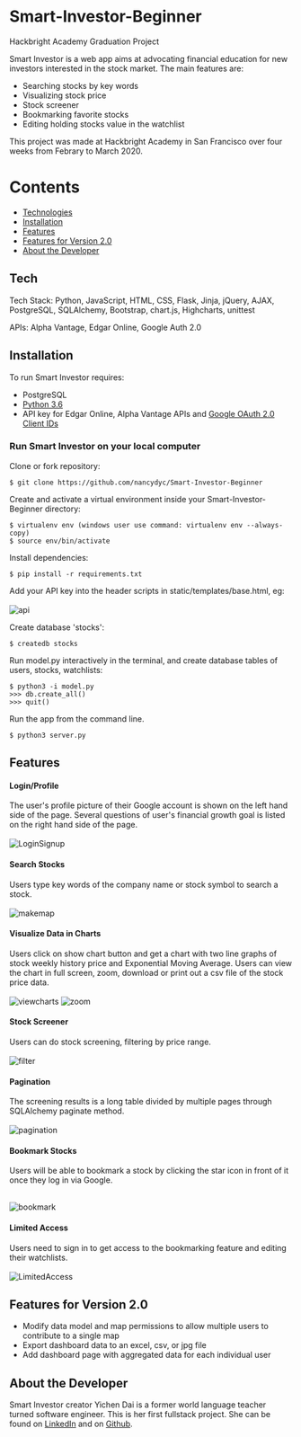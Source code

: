 # Smart-Investor-Beginner
Hackbright Academy Graduation Project

Smart Investor is a web app aims at advocating financial education for new investors interested in the stock market. The main features are:

  - Searching stocks by key words
  - Visualizing stock price
  - Stock screener
  - Bookmarking favorite stocks
  - Editing holding stocks value in the watchlist
 
This project was made at Hackbright Academy in San Francisco over four weeks from Febrary to March 2020.


# Contents

 * [Technologies](#tech)
 * [Installation](#install)
 * [Features](#features)
 * [Features for Version 2.0](#futureft)
 * [About the Developer](#aboutme)
 
 
## <a name="tech"></a>Tech

Tech Stack: Python, JavaScript, HTML, CSS, Flask, Jinja, jQuery, AJAX, PostgreSQL, SQLAlchemy, Bootstrap, chart.js, Highcharts, unittest

APIs: Alpha Vantage, Edgar Online, Google Auth 2.0


## <a name="install"></a>Installation

To run Smart Investor requires:

- PostgreSQL
- [Python 3.6](https://www.python.org/downloads/release/python-360/)
- API key for Edgar Online, Alpha Vantage APIs and [Google OAuth 2.0 Client IDs](https://console.developers.google.com/)

### Run Smart Investor on your local computer

Clone or fork repository:
```
$ git clone https://github.com/nancydyc/Smart-Investor-Beginner
```
Create and activate a virtual environment inside your Smart-Investor-Beginner directory:
```
$ virtualenv env (windows user use command: virtualenv env --always-copy)
$ source env/bin/activate
```
Install dependencies:
```
$ pip install -r requirements.txt
```
Add your API key into the header scripts in static/templates/base.html, eg:
<br><br>
![api](https://raw.githubusercontent.com/teganbroderick/Travelmaps/master/static/img/YOUR_API_KEY.png)

Create database 'stocks':
```
$ createdb stocks
```
Run model.py interactively in the terminal, and create database tables of users, stocks, watchlists:
```
$ python3 -i model.py
>>> db.create_all()
>>> quit()
```
Run the app from the command line.
```
$ python3 server.py
```


## <a name="features"></a>Features

#### Login/Profile <br>

The user's profile picture of their Google account is shown on the left hand side of the page. Several questions of user's financial growth goal is listed on the right hand side of the page. <br><br>
![LoginSignup](https://media.giphy.com/media/Uqw7dksoH56H2nzirV/giphy.gif)
<br>

#### Search Stocks <br>

Users type key words of the company name or stock symbol to search a stock. <br><br>
![makemap](https://media.giphy.com/media/m9k3yceW91vTGeWH8x/giphy.gif)
<br>

#### Visualize Data in Charts <br>

Users click on show chart button and get a chart with two line graphs of stock weekly history price and Exponential Moving Average. Users can view the chart in full screen, zoom, download or print out a csv file of the stock price data. <br><br>
![viewcharts](https://media.giphy.com/media/MZcg09vK7ddU7NDdwD/giphy.gif)
![zoom](https://media.giphy.com/media/fWwmpUZI56jII72xkf/giphy.gif)
<br>

#### Stock Screener <br>

Users can do stock screening, filtering by price range. <br><br>
![filter](https://media.giphy.com/media/MAuUCnPmRjqLzYiBnO/giphy.gif)
<br>

#### Pagination <br>

The screening results is a long table divided by multiple pages through SQLAlchemy paginate method. <br><br>
![pagination](https://media.giphy.com/media/UW8iYgB8zMJif8krNa/giphy.gif)
<br>

#### Bookmark Stocks <br>

Users will be able to bookmark a stock by clicking the star icon in front of it once they log in via Google. <br><br>

![bookmark](https://media.giphy.com/media/lqpulwxEcOFU9OKqQo/giphy.gif)

#### Limited Access <br>

Users need to sign in to get access to the bookmarking feature and editing their watchlists. <br><br>
![LimitedAccess](https://media.giphy.com/media/L40SJYXU2wwbv75XTx/giphy.gif)
<br>

## <a name="futureft"></a>Features for Version 2.0

* Modify data model and map permissions to allow multiple users to contribute to a single map
* Export dashboard data to an excel, csv, or jpg file
* Add dashboard page with aggregated data for each individual user

## <a name="aboutme"></a>About the Developer

Smart Investor creator Yichen Dai is a former world language teacher turned software engineer. This is her first fullstack project. She can be found on [LinkedIn](https://www.linkedin.com/in/yichen-dai-20557a195/) and on [Github](https://github.com/nancydyc).




















